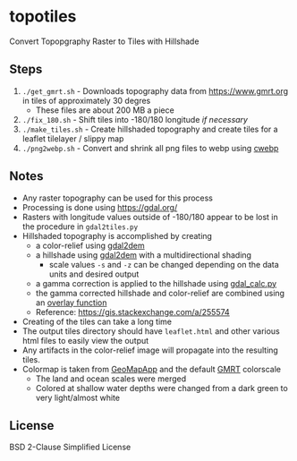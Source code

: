 # topotiles
Convert Topopgraphy Raster to Tiles with Hillshade

## Steps
1. `./get_gmrt.sh` - Downloads topography data from https://www.gmrt.org in tiles of approximately 30 degres
    -  These files are about 200 MB a piece 
2. `./fix_180.sh` - Shift tiles into -180/180 longitude *if necessary* 
3. `./make_tiles.sh` - Create hillshaded topography and create tiles for a leaflet tilelayer / slippy map
4. `./png2webp.sh` - Convert and shrink all png files to webp using [cwebp](https://developers.google.com/speed/webp/download)

## Notes
- Any raster topography can be used for this process
- Processing is done using https://gdal.org/
- Rasters with longitude values outside of -180/180 appear to be lost in the procedure in `gdal2tiles.py`
- Hillshaded topography is accomplished by creating 
  - a color-relief using [gdal2dem](https://gdal.org/programs/gdaldem.html)
  - a hillshade using [gdal2dem](https://gdal.org/programs/gdaldem.html) with a multidirectional shading 
    - scale values `-s` and `-z` can be changed depending on the data units and desired output
  - a gamma correction is applied to the hillshade using [gdal_calc.py](https://gdal.org/programs/gdal_calc.html)
  - the gamma corrected hillshade and color-relief are combined using an [overlay function](https://en.wikipedia.org/wiki/Blend_modes#Overlay)
  - Reference: https://gis.stackexchange.com/a/255574
- Creating of the tiles can take a long time
- The output tiles directory should have `leaflet.html` and other various html files to easily view the output
- Any artifacts in the color-relief image will propagate into the resulting tiles.
- Colormap is taken from [GeoMapApp](http://www.geomapapp.org/) and the default [GMRT](https://www.gmrt.org) colorscale
  - The land and ocean scales were merged 
  - Colored at shallow water depths were changed from a dark green to very light/almost white 

## License
BSD 2-Clause Simplified License
